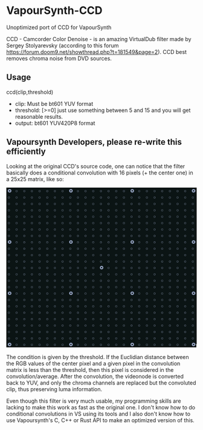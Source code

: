 # VapourSynth-CCD
Unoptimized port of CCD for VapourSynth

CCD - Camcorder Color Denoise - is an amazing VirtualDub filter made by Sergey Stolyarevsky (according to this forum https://forum.doom9.net/showthread.php?t=181549&page=2).
CCD best removes chroma noise from DVD sources.

## Usage
ccd(clip,threshold)

- clip: Must be bt601 YUV format
- threshold: [>=0] just use something between 5 and 15 and you will get reasonable results.
- output: bt601 YUV420P8 format


## Vapoursynth Developers, please re-write this efficiently

Looking at the original CCD's source code, one can notice that the filter basically does a conditional convolution with 16 pixels (+ the center one) in a 25x25 matrix, like so:

![alt text](https://github.com/DomBito/VapourSynth-CCD/blob/main/matrix.png?raw=true)

The condition is given by the threshold. If the Euclidian distance between the RGB values of the center pixel and a given pixel in the convolution matrix is less than the threshold, then this pixel is considered in the convolution/average.
After the convolution, the videonode is converted back to YUV, and only the chroma channels are replaced but the convoluted clip, thus preserving luma information.

Even though this filter is very much usable, my programming skills are lacking to make this work as fast as the original one. I don't know how to do conditional convolutions in VS using its tools and I also don't know how to use Vapoursynth's C, C++ or Rust API to make an optimized version of this.
